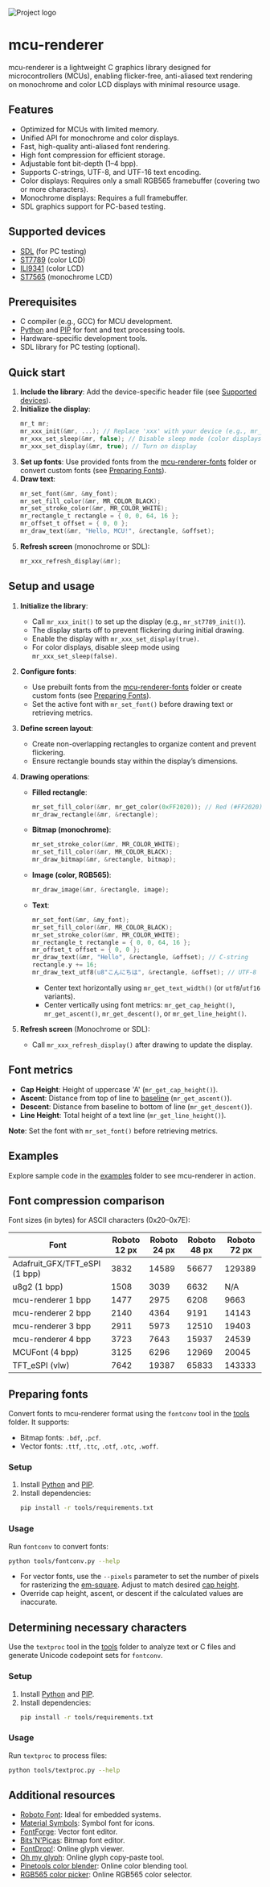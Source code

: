 ![Project logo](docs/img/mcu-renderer-title.png)

# mcu-renderer

mcu-renderer is a lightweight C graphics library designed for microcontrollers (MCUs), enabling flicker-free, anti-aliased text rendering on monochrome and color LCD displays with minimal resource usage.

## Features

- Optimized for MCUs with limited memory.
- Unified API for monochrome and color displays.
- Fast, high-quality anti-aliased font rendering.
- High font compression for efficient storage.
- Adjustable font bit-depth (1–4 bpp).
- Supports C-strings, UTF-8, and UTF-16 text encoding.
- Color displays: Requires only a small RGB565 framebuffer (covering two or more characters).
- Monochrome displays: Requires a full framebuffer.
- SDL graphics support for PC-based testing.

## Supported devices

- [SDL](docs/supported-devices.md#sdl) (for PC testing)
- [ST7789](docs/supported-devices.md#st7789) (color LCD)
- [ILI9341](docs/supported-devices.md#ili9341) (color LCD)
- [ST7565](docs/supported-devices.md#st7565) (monochrome LCD)

## Prerequisites

- C compiler (e.g., GCC) for MCU development.
- [Python](https://www.python.org) and [PIP](https://pip.pypa.io/en/stable/) for font and text processing tools.
- Hardware-specific development tools.
- SDL library for PC testing (optional).

## Quick start

1. **Include the library**: Add the device-specific header file (see [Supported devices](docs/supported-devices.md)).
2. **Initialize the display**:
   ```c
   mr_t mr;
   mr_xxx_init(&mr, ...); // Replace 'xxx' with your device (e.g., mr_st7789_init)
   mr_xxx_set_sleep(&mr, false); // Disable sleep mode (color displays only)
   mr_xxx_set_display(&mr, true); // Turn on display
   ```
3. **Set up fonts**: Use provided fonts from the [mcu-renderer-fonts](src/mcu-renderer-fonts) folder or convert custom fonts (see [Preparing Fonts](#preparing-fonts)).
4. **Draw text**:
   ```c
   mr_set_font(&mr, &my_font);
   mr_set_fill_color(&mr, MR_COLOR_BLACK);
   mr_set_stroke_color(&mr, MR_COLOR_WHITE);
   mr_rectangle_t rectangle = { 0, 0, 64, 16 };
   mr_offset_t offset = { 0, 0 };
   mr_draw_text(&mr, "Hello, MCU!", &rectangle, &offset);
   ```
5. **Refresh screen** (monochrome or SDL):
   ```c
   mr_xxx_refresh_display(&mr);
   ```
## Setup and usage

1. **Initialize the library**:
   - Call `mr_xxx_init()` to set up the display (e.g., `mr_st7789_init()`).
   - The display starts off to prevent flickering during initial drawing.
   - Enable the display with `mr_xxx_set_display(true)`.
   - For color displays, disable sleep mode using `mr_xxx_set_sleep(false)`.

2. **Configure fonts**:
   - Use prebuilt fonts from the [mcu-renderer-fonts](src/mcu-renderer-fonts) folder or create custom fonts (see [Preparing Fonts](#preparing-fonts)).
   - Set the active font with `mr_set_font()` before drawing text or retrieving metrics.

3. **Define screen layout**:
   - Create non-overlapping rectangles to organize content and prevent flickering.
   - Ensure rectangle bounds stay within the display’s dimensions.

4. **Drawing operations**:
   - **Filled rectangle**:
     ```c
     mr_set_fill_color(&mr, mr_get_color(0xFF2020)); // Red (#FF2020)
     mr_draw_rectangle(&mr, &rectangle);
     ```
   - **Bitmap (monochrome)**:
     ```c
     mr_set_stroke_color(&mr, MR_COLOR_WHITE);
     mr_set_fill_color(&mr, MR_COLOR_BLACK);
     mr_draw_bitmap(&mr, &rectangle, bitmap);
     ```
   - **Image (color, RGB565)**:
     ```c
     mr_draw_image(&mr, &rectangle, image);
     ```
   - **Text**:
     ```c
     mr_set_font(&mr, &my_font);
     mr_set_fill_color(&mr, MR_COLOR_BLACK);
     mr_set_stroke_color(&mr, MR_COLOR_WHITE);
     mr_rectangle_t rectangle = { 0, 0, 64, 16 };
     mr_offset_t offset = { 0, 0 };
     mr_draw_text(&mr, "Hello", &rectangle, &offset); // C-string
     rectangle.y += 16;
     mr_draw_text_utf8(u8"こんにちは", &rectangle, &offset); // UTF-8
     ```
     - Center text horizontally using `mr_get_text_width()` (or `utf8`/`utf16` variants).
     - Center vertically using font metrics: `mr_get_cap_height()`, `mr_get_ascent()`, `mr_get_descent()`, or `mr_get_line_height()`.

5. **Refresh screen** (Monochrome or SDL):
   - Call `mr_xxx_refresh_display()` after drawing to update the display.

## Font metrics

- **Cap Height**: Height of uppercase 'A' (`mr_get_cap_height()`).
- **Ascent**: Distance from top of line to [baseline](https://en.wikipedia.org/wiki/Baseline_(typography)) (`mr_get_ascent()`).
- **Descent**: Distance from baseline to bottom of line (`mr_get_descent()`).
- **Line Height**: Total height of a text line (`mr_get_line_height()`).

**Note**: Set the font with `mr_set_font()` before retrieving metrics.

## Examples

Explore sample code in the [examples](examples) folder to see mcu-renderer in action.

## Font compression comparison

Font sizes (in bytes) for ASCII characters (0x20–0x7E):

| Font                          | Roboto 12 px | Roboto 24 px | Roboto 48 px | Roboto 72 px |
|-------------------------------|--------------|--------------|--------------|--------------|
| Adafruit_GFX/TFT_eSPI (1 bpp) | 3832         | 14589        | 56677        | 129389       |
| u8g2 (1 bpp)                  | 1508         | 3039         | 6632         | N/A          |
| mcu-renderer 1 bpp            | 1477         | 2975         | 6208         | 9663         |
| mcu-renderer 2 bpp            | 2140         | 4364         | 9191         | 14143        |
| mcu-renderer 3 bpp            | 2911         | 5973         | 12510        | 19403        |
| mcu-renderer 4 bpp            | 3723         | 7643         | 15937        | 24539        |
| MCUFont (4 bpp)               | 3125         | 6296         | 12969        | 20045        |
| TFT_eSPI (vlw)                | 7642         | 19387        | 65833        | 143333       |

## Preparing fonts

Convert fonts to mcu-renderer format using the `fontconv` tool in the [tools](tools) folder. It supports:
- Bitmap fonts: `.bdf`, `.pcf`.
- Vector fonts: `.ttf`, `.ttc`, `.otf`, `.otc`, `.woff`.

### Setup
1. Install [Python](https://www.python.org) and [PIP](https://pip.pypa.io/en/stable/).
2. Install dependencies:
   ```bash
   pip install -r tools/requirements.txt
   ```

### Usage
Run `fontconv` to convert fonts:
```bash
python tools/fontconv.py --help
```

- For vector fonts, use the `--pixels` parameter to set the number of pixels for rasterizing the [em-square](https://en.wikipedia.org/wiki/Em_(typography)). Adjust to match desired [cap height](https://en.wikipedia.org/wiki/Cap_height).
- Override cap height, ascent, or descent if the calculated values are inaccurate.

## Determining necessary characters

Use the `textproc` tool in the [tools](tools) folder to analyze text or C files and generate Unicode codepoint sets for `fontconv`.

### Setup
1. Install [Python](https://www.python.org) and [PIP](https://pip.pypa.io/en/stable/).
2. Install dependencies:
   ```bash
   pip install -r tools/requirements.txt
   ```

### Usage
Run `textproc` to process files:
```bash
python tools/textproc.py --help
```

## Additional resources

- [Roboto Font](https://fonts.google.com/specimen/Roboto): Ideal for embedded systems.
- [Material Symbols](https://fonts.google.com/icons): Symbol font for icons.
- [FontForge](https://fontforge.org/): Vector font editor.
- [Bits'N'Picas](https://github.com/kreativekorp/bitsnpicas): Bitmap font editor.
- [FontDrop!](https://fontdrop.info/): Online glyph viewer.
- [Oh my glyph](https://www.ohmyglyph.com/): Online glyph copy-paste tool.
- [Pinetools color blender](https://pinetools.com/blend-colors): Online color blending tool.
- [RGB565 color picker](https://rgbcolorpicker.com/565): Online RGB565 color selector.
